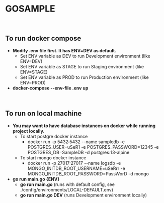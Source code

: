 # GOSAMPLE

<br>

## To run docker compose
* **Modify .env file first. It has ENV=DEV as default.**
   - Set ENV variable as DEV to run Development environment (like ENV=DEV)
   - Set ENV variable as STAGE to run Staging environment (like ENV=STAGE)
   - Set ENV variable as PROD to run Production environment (like ENV=PROD)
* **docker-compose --env-file .env up**

<br>

## To run on local machine
* **You may want to have database instances on docker while running project locally.**
   - To start postgre docker instance
      - docker run -p 5432:5432 --name sampledb -e POSTGRES_USER=uSeR1 -e POSTGRES_PASSWORD=12345 -e POSTGRES_DB=SampleDB -d postgres:13-alpine
   - To start mongo docker instance
      - docker run -p 27017:27017 --name logsdb -e MONGO_INITDB_ROOT_USERNAME=uSeRrr -e MONGO_INITDB_ROOT_PASSWORD=PassWorD -d mongo
* **go run main.go {ENV}**
   - **go run main.go** (runs with default config, see ./config/environments/LOCAL-DEFAULT.env)
   - **go run main.go DEV** (runs Development environment locally)

